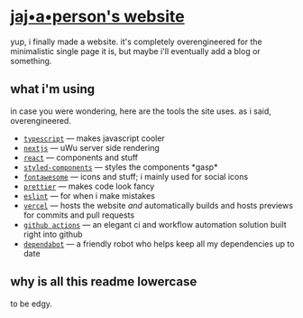 # [jaj•a•person's website](https://jajaperson.me)

yup, i finally made a website. it's completely overengineered for the
minimalistic single page it is, but maybe i'll eventually add a blog or
something.

## what i'm using

in case you were wondering, here are the tools the site uses. as i said,
overengineered.

- [`typescript`](https://typescriptlang.org) — makes javascript cooler
- [`nextjs`](http://nextjs.org) — uWu server side rendering
- [`react`](https://reactjs.org) — components and stuff
- [`styled-components`](https://styled-components.com) — styles the components
  \*gasp\*
- [`fontawesome`](https://fontawesome.com) — icons and stuff; i mainly used for
  social icons
- [`prettier`](https://prettier.io) — makes code look fancy
- [`eslint`](https://eslint.org) — for when i make mistakes
- [`vercel`](https://vercel.com) — hosts the website _and_ automatically builds
  and hosts previews for commits and pull requests
- [`github actions`](https://github.com/features/actions) — an elegant ci and
  workflow automation solution built right into github
- [`dependabot`](https://dependabot.com) — a friendly robot who helps keep all
  my dependencies up to date

## why is all this readme lowercase

to be edgy.
